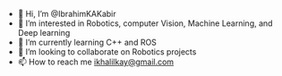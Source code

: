 - 👋 Hi, I’m @IbrahimKAKabir
- 👀 I’m interested in Robotics, computer Vision, Machine Learning, and Deep learning
- 🌱 I’m currently learning C++ and ROS
- 💞️ I’m looking to collaborate on Robotics projects
- 📫 How to reach me ikhalilkay@gmail.com

<!---
IbrahimKAKabir/IbrahimKAKabir is a ✨ special ✨ repository because its `README.md` (this file) appears on your GitHub profile.
You can click the Preview link to take a look at your changes.
--->

